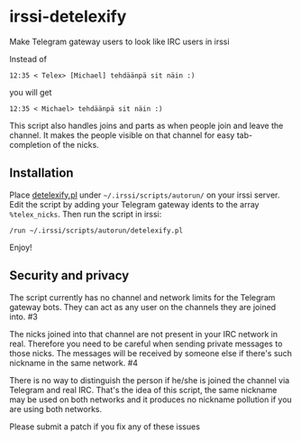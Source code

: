 <!-- -*- mode: markdown; coding: utf-8 -*- -->
# irssi-detelexify

Make Telegram gateway users to look like IRC users in irssi

Instead of

```
12:35 < Telex> [Michael] tehdäänpä sit näin :)
```

you will get

```
12:35 < Michael> tehdäänpä sit näin :)
```

This script also handles joins and parts as when people join and leave
the channel. It makes the people visible on that channel for easy
tab-completion of the nicks.

## Installation

Place [detelexify.pl](detelexify.pl) under `~/.irssi/scripts/autorun/`
on your irssi server. Edit the script by adding your Telegram gateway
idents to the array `%telex_nicks`. Then run the script in irssi:

	/run ~/.irssi/scripts/autorun/detelexify.pl

Enjoy!

## Security and privacy

The script currently has no channel and network limits for the
Telegram gateway bots. They can act as any user on the channels they
are joined into. #3

The nicks joined into that channel are not present in your IRC network
in real. Therefore you need to be careful when sending private
messages to those nicks. The messages will be received by someone else
if there's such nickname in the same network. #4

There is no way to distinguish the person if he/she is joined the
channel via Telegram and real IRC. That's the idea of this script, the
same nickname may be used on both networks and it produces no nickname
pollution if you are using both networks.

Please submit a patch if you fix any of these issues
